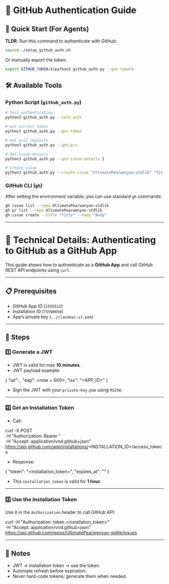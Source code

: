 # 🔑 GitHub Authentication Guide

## 🚀 Quick Start (For Agents)

**TLDR**: Run this command to authenticate with GitHub:
```bash
source ./setup_github_auth.sh
```

Or manually export the token:
```bash
export GITHUB_TOKEN=$(python3 github_auth.py --get-token)
```

## 🛠️ Available Tools

### Python Script (`github_auth.py`)
```bash
# Test authentication
python3 github_auth.py --test-auth

# Get current token
python3 github_auth.py --get-token

# Get pull requests
python3 github_auth.py --get-prs

# Get issue details
python3 github_auth.py --get-issue-details 1

# Create issue
python3 github_auth.py --create-issue "UltimatePea/wenyan-stdlib" "Title" "Body"
```

### GitHub CLI (`gh`)
After setting the environment variable, you can use standard `gh` commands:
```bash
gh issue list --repo UltimatePea/wenyan-stdlib
gh pr list --repo UltimatePea/wenyan-stdlib
gh issue create --title "Title" --body "Body"
```

---

# 🔑 Technical Details: Authenticating to GitHub as a GitHub App

This guide shows how to authenticate as a **GitHub App** and call GitHub REST API endpoints using `curl`.

---

## 📋 Prerequisites
- GitHub App ID (`1595512`)
- Installation ID (`75590650`)
- App’s private key (`../claudeai-v1.pem`)

---

## 🚀 Steps

### 1️⃣ Generate a JWT
- JWT is valid for max **10 minutes**.
- JWT payload example:

{
  "iat": <now>,
  "exp": <now + 600>,
  "iss": "<APP_ID>"
}

- Sign the JWT with your `private-key.pem` using `RS256`.

---

### 2️⃣ Get an Installation Token
- Call:

curl -X POST \
  -H "Authorization: Bearer <JWT>" \
  -H "Accept: application/vnd.github+json" \
  https://api.github.com/app/installations/<INSTALLATION_ID>/access_tokens

- Response:

{
  "token": "<installation_token>",
  "expires_at": "<timestamp>"
}

- This `installation_token` is valid for **1 hour**.

---

### 3️⃣ Use the Installation Token
Use it in the `Authorization` header to call GitHub API:

curl -H "Authorization: token <installation_token>" \
     -H "Accept: application/vnd.github+json" \
     https://api.github.com/repos/UltimatePea/wenyan-stdlib/issues

---

## 🔷 Notes
- JWT → installation token → use the token.
- Automate refresh before expiration.
- Never hard-code tokens; generate them when needed.
